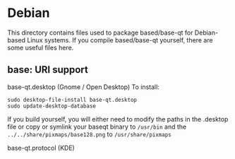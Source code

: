 
Debian
====================
This directory contains files used to package based/base-qt
for Debian-based Linux systems. If you compile based/base-qt yourself, there are some useful files here.

## base: URI support ##


base-qt.desktop  (Gnome / Open Desktop)
To install:

	sudo desktop-file-install base-qt.desktop
	sudo update-desktop-database

If you build yourself, you will either need to modify the paths in
the .desktop file or copy or symlink your baseqt binary to `/usr/bin`
and the `../../share/pixmaps/base128.png` to `/usr/share/pixmaps`

base-qt.protocol (KDE)

